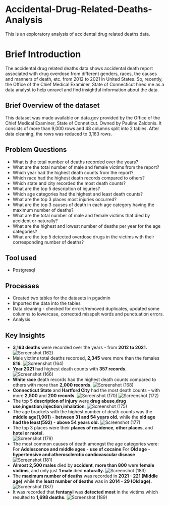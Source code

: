 # Accidental-Drug-Related-Deaths-Analysis
This is an exploratory analysis of accidental drug related deaths data.
# Brief Introduction
The accidental drug related deaths data shows accidental death report associated with drug overdose from different genders, races, the causes and manners of death, etc. from 2012 to 2021 in United States. So, recently, the Office of the Chief Medical Examiner, State of Connecticut hired me as a data analyst to help unravel and find insightful information about the data. 
## Brief Overview of the dataset
This dataset was made available on data.gov provided by the Office of the Chief Medical Examiner, State of Conneticut. Owned by Pauline Zaldonis. It consists of more than 9,000 rows and 48 columns split into 2 tables. After data cleaning, the rows was reduced to 3,163 rows.
## Problem Questions
*  What is the total number of deaths recorded over the years?
*  What are the total number of male and female victims from the report?
*  Which year had the highest death counts from the report?
*  Which race had the highest death records compared to others?
*  Which state and city recorded the most death counts?
*  What are the top 5 description of injuries?
*  Which age categories had the highest and least death counts?
*  What are the top 3 places most injuries occurred?
*  What are the top 3 causes of death in each age category having the maximum number of deaths?
*  What are the total number of male and female victims that died by accident or naturally?
*  What are the highest and lowest number of deaths per year for the age categories?
*  What are the top 5 detected overdose drugs in the victims with their corresponding number of deaths?
## Tool used
*  Postgresql
##  Processes
*  Created two tables for the datasets in pgadmin
*  Imported the data into the tables
*  Data cleaning - checked for errors/removed duplicates, updated some columns to lowercase, corrected misspelt words and punctuation errors.
*  Analysis
## Key Insights
*  **3,163 deaths** were recorded over the years - from **2012 to 2021.**
![Screenshot (162)](https://github.com/SamadTheTechGuy/Accidental-Drug-Related-Deaths-Analysis/assets/97789215/013d597c-703f-486b-b1be-109212591baa)
*  Male victims total deaths recorded, **2,345** were more than the females **816**.
![Screenshot (164)](https://github.com/SamadTheTechGuy/Accidental-Drug-Related-Deaths-Analysis/assets/97789215/3c0646cb-5bf0-4c48-849d-ff765d2d203f)
*  **Year 2021** had highest death counts with **357 records.**
![Screenshot (166)](https://github.com/SamadTheTechGuy/Accidental-Drug-Related-Deaths-Analysis/assets/97789215/9c676b31-3c44-452d-9c3e-4006892cc6dd)
*  **White race** death records had the highest death counts compared to others with more than **2,000 records.**
![Screenshot (168)](https://github.com/SamadTheTechGuy/Accidental-Drug-Related-Deaths-Analysis/assets/97789215/a533eb4b-b3f0-4868-a54f-628415122e9a)
*  **Connecticut State** and **Hartford City** had the most death counts - with more **2,500** and **200 records.**
![Screenshot (170)](https://github.com/SamadTheTechGuy/Accidental-Drug-Related-Deaths-Analysis/assets/97789215/c33ab766-22cd-459e-a3b9-c266a4958545)
![Screenshot (172)](https://github.com/SamadTheTechGuy/Accidental-Drug-Related-Deaths-Analysis/assets/97789215/d4d4c0e6-3531-4877-bc32-10988775bae7)
*  The top 5 **description of injury** were **drug abuse**,**drug use**,**ingestion**,**injection**,**inhalation**.
![Screenshot (175)](https://github.com/SamadTheTechGuy/Accidental-Drug-Related-Deaths-Analysis/assets/97789215/1d70b08f-216f-425a-9928-3035d04fe38b)
*  The age brackets with the highest number of death counts was the **middle age(1,901)** - **between 31 and 54 years old.** while 
the **old age had the least(592)** - **above 54 years old.**
![Screenshot (177)](https://github.com/SamadTheTechGuy/Accidental-Drug-Related-Deaths-Analysis/assets/97789215/ca184c3f-5bb5-4863-a875-0b061983561a)
*  The top 3 places were their **places of residence**, **other places**, and **hotel or motel.**  
![Screenshot (179)](https://github.com/SamadTheTechGuy/Accidental-Drug-Related-Deaths-Analysis/assets/97789215/74ef2ec7-cab5-450d-8489-934f4adb9c1e)
*  The most common causes of death amongst the age categories were: 
For **Adolescence and middle ages** - **use of cocaine**
For **Old age** - **hypertensive and atherosclerotic cardiovascular disease**
![Screenshot (181)](https://github.com/SamadTheTechGuy/Accidental-Drug-Related-Deaths-Analysis/assets/97789215/f2bdc880-eb9a-49e9-ad9a-f6a7a49df5c9)
*  **Almost 2,500 males** died by **accident**, **more than 800** were **female victims**, and only just **1 male** died **naturally.**
![Screenshot (183)](https://github.com/SamadTheTechGuy/Accidental-Drug-Related-Deaths-Analysis/assets/97789215/72239f6a-717d-46c0-8c45-d753a41597db)
*  The **maximum number of deaths** was recorded in **2021 - 221 (Middle age)** while the **least number of deaths** was in **2014 - 29 (Old age).**
![Screenshot (187)](https://github.com/SamadTheTechGuy/Accidental-Drug-Related-Deaths-Analysis/assets/97789215/e4cc10aa-7e33-4819-ab24-ea60e88e5698)
*  It was recorded that **fentanyl** was **detected most** in the victims which resulted to **1,698 deaths.**
![Screenshot (189)](https://github.com/SamadTheTechGuy/Accidental-Drug-Related-Deaths-Analysis/assets/97789215/654cb957-d0ea-47d9-b8a4-5aa7908de332)




